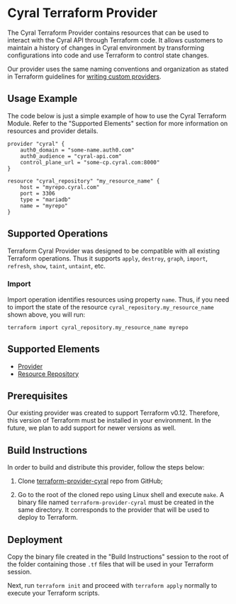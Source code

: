 
# Cyral Terraform Provider

The Cyral Terraform Provider contains resources that can be used to interact with the Cyral API through Terraform code. It allows customers to maintain a history of changes in Cyral environment by transforming configurations into code and use Terraform to control state changes.

Our provider uses the same naming conventions and organization as stated in Terraform guidelines for [writing custom providers](https://www.terraform.io/docs/extend/writing-custom-providers.html).

## Usage Example

The code below is just a simple example of how to use the Cyral Terraform Module. Refer to the "Supported Elements" section for more information on resources and provider details.

```hcl
provider "cyral" {
    auth0_domain = "some-name.auth0.com"
    auth0_audience = "cyral-api.com"
    control_plane_url = "some-cp.cyral.com:8000"
}

resource "cyral_repository" "my_resource_name" {
    host = "myrepo.cyral.com"
    port = 3306
    type = "mariadb"
    name = "myrepo"
}
```

## Supported Operations

Terraform Cyral Provider was designed to be compatible with all existing Terraform operations. Thus it supports `apply`, `destroy`, `graph`, `import`, `refresh`, `show`, `taint`, `untaint`, etc.

### Import

Import operation identifies resources using property `name`. Thus, if you need to import the state of the resource `cyral_repository.my_resource_name` shown above, you will run:

```shell
terraform import cyral_repository.my_resource_name myrepo
```

## Supported Elements

- [Provider](./doc/provider.md)
- [Resource Repository](./doc/resource_repository.md)

## Prerequisites

Our existing provider was created to support Terraform v0.12. Therefore, this version of Terraform must be installed in your environment. In the future, we plan to add support for newer versions as well.

## Build Instructions

In order to build and distribute this provider, follow the steps below:

 1. Clone [terraform-provider-cyral](https://github.com/cyralinc/terraform-provider-cyral) repo from GitHub;

 2. Go to the root of the cloned repo using Linux shell and execute `make`. A binary file named `terraform-provider-cyral` must be created in the same directory. It corresponds to the provider that will be used to deploy to Terraform.

## Deployment

Copy the binary file created in the "Build Instructions" session to the root of the folder containing those `.tf` files that will be used in your Terraform session.

Next, run `terraform init` and proceed with `terraform apply` normally to execute your Terraform scripts.
